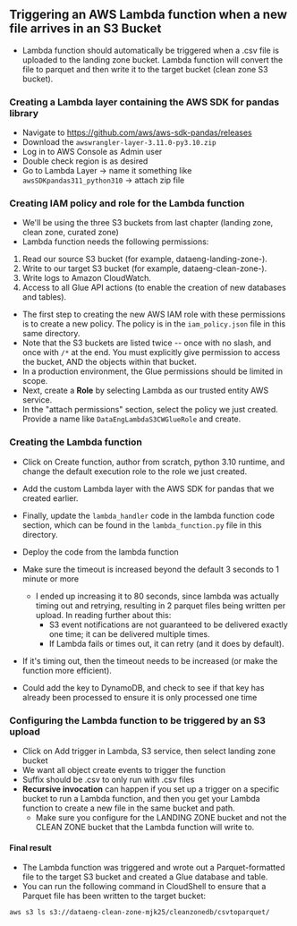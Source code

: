 <h2>Triggering an AWS Lambda function when a new file arrives in an S3 Bucket</h2>

* Lambda function should automatically be triggered when a .csv file is uploaded to the landing zone bucket. Lambda 
  function will convert the file to parquet and then write it to the target bucket (clean zone S3 bucket).

<h3>Creating a Lambda layer containing the AWS SDK for pandas library</h3>

* Navigate to https://github.com/aws/aws-sdk-pandas/releases
* Download the `awswrangler-layer-3.11.0-py3.10.zip`
* Log in to AWS Console as Admin user
* Double check region is as desired
* Go to Lambda Layer -> name it something like `awsSDKpandas311_python310` -> attach zip file

<h3>Creating IAM policy and role for the Lambda function</h3>

* We'll be using the three S3 buckets from last chapter (landing zone, clean zone, curated zone)
* Lambda function needs the following permissions:


1. Read our source S3 bucket (for example, dataeng-landing-zone-<initials>).
2. Write to our target S3 bucket (for example, dataeng-clean-zone-<initials>).
3. Write logs to Amazon CloudWatch.
4. Access to all Glue API actions (to enable the creation of new databases and tables).


* The first step to creating the new AWS IAM role with these permissions is to create a new policy. The policy is in 
  the `iam_policy.json` file in this same directory.
* Note that the S3 buckets are listed twice -- once with no slash, and once with `/*` at the end. You must 
  explicitly give permission to access the bucket, AND the objects within that bucket.
* In a production environment, the Glue permissions should be limited in scope.
* Next, create a <b>Role</b> by selecting Lambda as our trusted entity AWS service.
* In the "attach permissions" section, select the policy we just created. Provide a name like 
  `DataEngLambdaS3CWGlueRole` and create.

<h3>Creating the Lambda function</h3>

* Click on Create function, author from scratch, python 3.10 runtime, and change the default execution role to the 
  role we just created.
* Add the custom Lambda layer with the AWS SDK for pandas that we created earlier.
* Finally, update the `lambda_handler` code in the lambda function code section, which can be found in the 
  `lambda_function.py` file in this directory.
* Deploy the code from the lambda function
* Make sure the timeout is increased beyond the default 3 seconds to 1 minute or more
  * I ended up increasing it to 80 seconds, since lambda was actually timing out and retrying, resulting in 2 
    parquet files being written per upload. In reading further about this:
    * S3 event notifications are not guaranteed to be delivered exactly one time; it can be delivered multiple times. 
    * If Lambda fails or times out, it can retry (and it does by default).


* If it's timing out, then the timeout needs to be increased (or make the function more efficient).
* Could add the key to DynamoDB, and check to see if that key has already been processed to ensure it is only 
  processed one time

<h3>Configuring the Lambda function to be triggered by an S3 upload</h3>

* Click on Add trigger in Lambda, S3 service, then select landing zone bucket
* We want all object create events to trigger the function
* Suffix should be .csv to only run with .csv files
* <b>Recursive invocation</b> can happen if you set up a trigger on a specific bucket to run a Lambda function, and 
  then you get your Lambda function to create a new file in the same bucket and path. 
  * Make sure you configure for the LANDING ZONE bucket and not the CLEAN ZONE bucket that the Lambda function will 
    write to.

<h4>Final result</h4>

* The Lambda function was triggered and wrote out a Parquet-formatted file to the target S3 bucket and created a 
  Glue database and table. 
* You can run the following command in CloudShell to ensure that a Parquet file has been written to the target bucket:

`aws s3 ls s3://dataeng-clean-zone-mjk25/cleanzonedb/csvtoparquet/`

